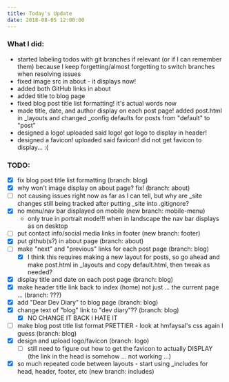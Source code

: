 ```yaml
---
title: Today's Update
date: 2018-08-05 12:00:00
---
```


### What I did:
* started labeling todos with git branches if relevant (or if I can remember them) because I keep forgetting/almost forgetting to switch branches when resolving issues
* fixed image src in about - it displays now!
* added both GitHub links in about
* added title to blog page
* fixed blog post title list formatting! it's actual words now
* made title, date, and author display on each post page! added post.html in _layouts and changed _config defaults for posts from "default" to "post"
* designed a logo! uploaded said logo! got logo to display in header!
* designed a favicon! uploaded said favicon! did not get favicon to display... :(

### TODO:
- [x] fix blog post title list formatting (branch: blog)
- [x] why won't image display on about page? fix! (branch: about)
- [ ] not causing issues right now as far as I can tell, but why are _site changes still being tracked after putting _site into .gitignore?
- [x] no menu/nav bar displayed on mobile (new branch: mobile-menu)
    - only true in portrait mode!!! when in landscape the nav bar displays as on desktop
- [ ] put contact info/social media links in footer (new branch: footer)
- [x] put github(s?) in about page (branch: about)
- [ ] make "next" and "previous" links for each post page (branch: blog)
    - [x] I think this requires making a new layout for posts, so go ahead and make post.html in _layouts and copy default.html, then tweak as needed?
- [x] display title and date on each post page (branch: blog)
- [x] make header title link back to index (home) not just ... the current page ... (branch: ???)
- [x] add "Dear Dev Diary" to blog page (branch: blog)
- [x] change text of "blog" link to "dev diary"?? (branch: blog)
    - [x] NO CHANGE IT BACK I HATE IT
- [ ] make blog post title list format PRETTIER - look at hmfaysal's css again I guess (branch: blog)
- [x] design and upload logo/favicon (branch: logo)
    - [ ] still need to figure out how to get the favicon to actually DISPLAY (the link in the head is somehow ... not working ...)
- [x] so much repeated code between layouts - start using _includes for head, header, footer, etc (new branch: includes)
